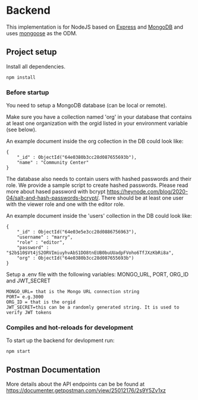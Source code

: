 # Backend

This implementation is for NodeJS based on [Express](https://expressjs.com/) and [MongoDB](https://www.mongodb.com/) and uses [mongoose](https://mongoosejs.com/) as the ODM.

## Project setup

Install all dependencies.

    npm install

### Before startup
You need to setup a MongoDB database (can be local or remote).

Make sure you have a collection named 'org' in your database that contains at least one organization with the orgid listed in your environment variable (see below).

An example document inside the org collection in the DB could look like:
```
{
    "_id" : ObjectId("64e0380b3cc28d087655693b"),
    "name" : "Community Center"
}
```

The database also needs to contain users with hashed passwords and their role. We provide a sample script to create hashed passwords. Please read more about hased password with bcrypt https://heynode.com/blog/2020-04/salt-and-hash-passwords-bcrypt/. There should be at least one user with the viewer role and one with the editor role.

An example document inside the 'users' collection in the DB could look like:
```
{
    "_id" : ObjectId("64e03e5e3cc28d0886756963"),
    "username" : "marry",
    "role" : "editor",
    "password" : "$2b$10$Vt4jS2ORVImiuyhvAbS1DO8tnEUB0buUUadpFVoho6TfJXzKbRi8a",
    "org" : ObjectId("64e0380b3cc28d087655693b")
}
```

Setup a .env file with the following variables: MONGO_URL, PORT, ORG_ID and JWT_SECRET

    MONGO_URL= that is the Mongo URL connection string
    PORT= e.g.3000
    ORG_ID = that is the orgid
    JWT_SECRET=this can be a randomly generated string. It is used to verify JWT tokens

### Compiles and hot-reloads for development

To start up the backend for devlopment run:

    npm start

## Postman Documentation

More details about the API endpoints can be be found at <https://documenter.getpostman.com/view/25012176/2s9Y5Zv1xz>
